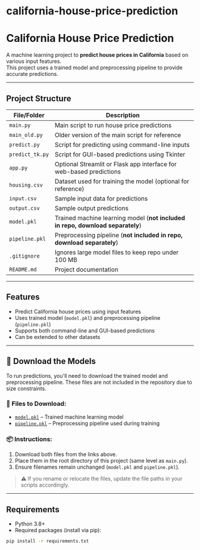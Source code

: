 # california-house-price-prediction
# California House Price Prediction

A machine learning project to **predict house prices in California** based on various input features.  
This project uses a trained model and preprocessing pipeline to provide accurate predictions.

---

## Project Structure

| File/Folder       | Description |
|------------------|-------------|
| `main.py`         | Main script to run house price predictions |
| `main_old.py`     | Older version of the main script for reference |
| `predict.py`      | Script for predicting using command-line inputs |
| `predict_tk.py`   | Script for GUI-based predictions using Tkinter |
| `app.py`          | Optional Streamlit or Flask app interface for web-based predictions |
| `housing.csv`     | Dataset used for training the model (optional for reference) |
| `input.csv`       | Sample input data for predictions |
| `output.csv`      | Sample output predictions |
| `model.pkl`       | Trained machine learning model (**not included in repo, download separately**) |
| `pipeline.pkl`    | Preprocessing pipeline (**not included in repo, download separately**) |
| `.gitignore`      | Ignores large model files to keep repo under 100 MB |
| `README.md`       | Project documentation |

---

## Features

- Predict California house prices using input features
- Uses trained model (`model.pkl`) and preprocessing pipeline (`pipeline.pkl`)
- Supports both command-line and GUI-based predictions
- Can be extended to other datasets

---

## 🔽 Download the Models

To run predictions, you'll need to download the trained model and preprocessing pipeline. These files are not included in the repository due to size constraints.

### 📁 Files to Download:
- [`model.pkl`](https://drive.google.com/file/d/1cUe2WADBh9-QeGmKsgl9xJpBtKWS93vS/view?usp=sharing) – Trained machine learning model  
- [`pipeline.pkl`](https://drive.google.com/file/d/1TvWSbniMF3vhlR78qIKlWvk5fzw3BRWa/view?usp=sharing) – Preprocessing pipeline used during training

### 📦 Instructions:
1. Download both files from the links above.
2. Place them in the root directory of this project (same level as `main.py`).
3. Ensure filenames remain unchanged (`model.pkl` and `pipeline.pkl`).

> ⚠️ If you rename or relocate the files, update the file paths in your scripts accordingly.

---

## Requirements

- Python 3.8+  
- Required packages (install via pip):

```bash
pip install -r requirements.txt
